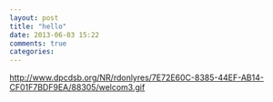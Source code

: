 ```yaml
---
layout: post
title: "hello"
date: 2013-06-03 15:22
comments: true
categories: 
---
```

http://www.dpcdsb.org/NR/rdonlyres/7E72E60C-8385-44EF-AB14-CF01F7BDF9EA/88305/welcom3.gif
